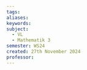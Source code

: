 ```yaml
---
tags: 
aliases: 
keywords: 
subject:
  - VL
  - Mathematik 3
semester: WS24
created: 27th November 2024
professor:
---
```

 
